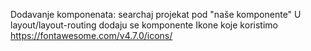 Dodavanje komponenata: searchaj projekat pod "naše komponente"
U layout/layout-routing dodaju se komponente
Ikone koje koristimo https://fontawesome.com/v4.7.0/icons/

